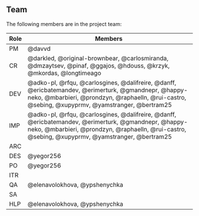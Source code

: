 ## Team

The following members are in the project team:

Role | Members
---|---
PM | @davvd
CR | @darkled, @original-brownbear, @carlosmiranda, @dmzaytsev, @pinaf, @ggajos, @hdouss, @krzyk, @mkordas, @longtimeago
DEV | @adko-pl, @rfqu, @carlosgines, @dalifreire, @danff, @ericbatemandev, @erimerturk, @gmandnepr, @happy-neko, @mbarbieri, @prondzyn, @raphaelln, @rui-castro, @sebing, @xupyprmv, @yamstranger, @bertram25
IMP | @adko-pl, @rfqu, @carlosgines, @dalifreire, @danff, @ericbatemandev, @erimerturk, @gmandnepr, @happy-neko, @mbarbieri, @prondzyn, @raphaelln, @rui-castro, @sebing, @xupyprmv, @yamstranger, @bertram25
ARC | 
DES | @yegor256
PO | @yegor256
ITR | 
QA | @elenavolokhova, @ypshenychka
SA | 
HLP | @elenavolokhova, @ypshenychka
